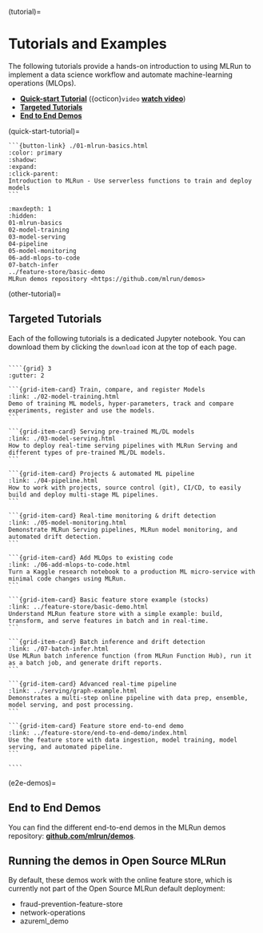 (tutorial)=
# Tutorials and Examples

The following tutorials provide a hands-on introduction to using MLRun to implement a data science workflow and automate machine-learning operations (MLOps).

- [**Quick-start Tutorial**](./01-mlrun-basics.html) ({octicon}`video` [**watch video**](https://youtu.be/xI8KVGLlj7Q))
- [**Targeted Tutorials**](#other-tutorial)
- [**End to End Demos**](#e2e-demos)

(quick-start-tutorial)=

````{card} Make sure you start with the Quick start tutorial to understand the basics
```{button-link} ./01-mlrun-basics.html
:color: primary
:shadow:
:expand:
:click-parent:
Introduction to MLRun - Use serverless functions to train and deploy models
```
````

```{toctree}
:maxdepth: 1
:hidden:
01-mlrun-basics
02-model-training
03-model-serving
04-pipeline
05-model-monitoring
06-add-mlops-to-code
07-batch-infer
../feature-store/basic-demo
MLRun demos repository <https://github.com/mlrun/demos>
```

(other-tutorial)=
## Targeted Tutorials

Each of the following tutorials is a dedicated Jupyter notebook. You can download them by clicking the `download` icon at the top of each page.


`````{div} full-width

````{grid} 3
:gutter: 2

```{grid-item-card} Train, compare, and register Models
:link: ./02-model-training.html
Demo of training ML models, hyper-parameters, track and compare experiments, register and use the models.
```

```{grid-item-card} Serving pre-trained ML/DL models
:link: ./03-model-serving.html
How to deploy real-time serving pipelines with MLRun Serving and different types of pre-trained ML/DL models.
```

```{grid-item-card} Projects & automated ML pipeline
:link: ./04-pipeline.html
How to work with projects, source control (git), CI/CD, to easily build and deploy multi-stage ML pipelines.
```

```{grid-item-card} Real-time monitoring & drift detection
:link: ./05-model-monitoring.html
Demonstrate MLRun Serving pipelines, MLRun model monitoring, and automated drift detection.
```

```{grid-item-card} Add MLOps to existing code
:link: ./06-add-mlops-to-code.html
Turn a Kaggle research notebook to a production ML micro-service with minimal code changes using MLRun.
```

```{grid-item-card} Basic feature store example (stocks)
:link: ../feature-store/basic-demo.html
Understand MLRun feature store with a simple example: build, transform, and serve features in batch and in real-time.
```

```{grid-item-card} Batch inference and drift detection
:link: ./07-batch-infer.html
Use MLRun batch inference function (from MLRun Function Hub), run it as a batch job, and generate drift reports.
```

```{grid-item-card} Advanced real-time pipeline
:link: ../serving/graph-example.html
Demonstrates a multi-step online pipeline with data prep, ensemble, model serving, and post processing. 
```

```{grid-item-card} Feature store end-to-end demo
:link: ../feature-store/end-to-end-demo/index.html
Use the feature store with data ingestion, model training, model serving, and automated pipeline.
```

````
`````

(e2e-demos)=
## End to End Demos

You can find the different end-to-end demos in the MLRun demos repository: [**github.com/mlrun/demos**](https://github.com/mlrun/demos).

## Running the demos in Open Source MLRun

By default, these demos work with the online feature store, which is currently not part of the Open Source MLRun default deployment:
- fraud-prevention-feature-store 
- network-operations
- azureml_demo